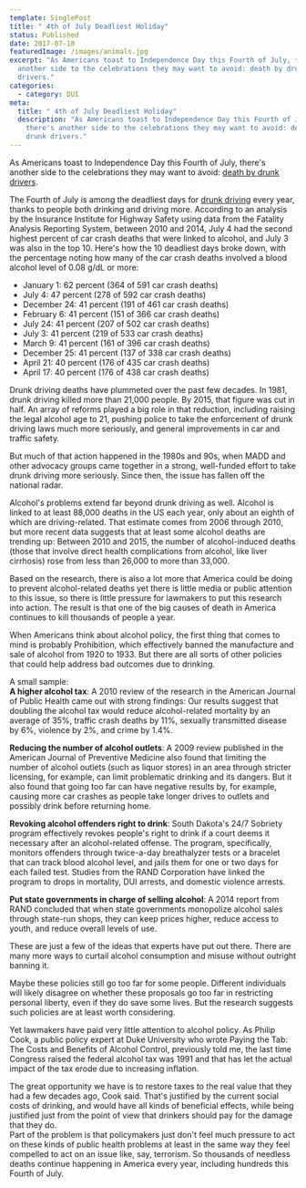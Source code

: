 ```yaml
---
template: SinglePost
title: " 4th of July Deadliest Holiday"
status: Published
date: 2017-07-10
featuredImage: /images/animals.jpg
excerpt: "As Americans toast to Independence Day this Fourth of July, there's
  another side to the celebrations they may want to avoid: death by drunk
  drivers."
categories:
  - category: DUI
meta:
  title: " 4th of July Deadliest Holiday"
  description: "As Americans toast to Independence Day this Fourth of July,
    there's another side to the celebrations they may want to avoid: death by
    drunk drivers."
---
```

<!--StartFragment-->

As Americans toast to Independence Day this Fourth of July, there's another side to the celebrations they may want to avoid: [death by drunk drivers](/practice-areas/wrongful-death-attorney/).

The Fourth of July is among the deadliest days for [drunk driving](/practice-areas/drunk-driving-accident-lawyer/) every year, thanks to people both drinking and driving more. According to an analysis by the Insurance Institute for Highway Safety using data from the Fatality Analysis Reporting System, between 2010 and 2014, July 4 had the second highest percent of car crash deaths that were linked to alcohol, and July 3 was also in the top 10. Here's how the 10 deadliest days broke down, with the percentage noting how many of the car crash deaths involved a blood alcohol level of 0.08 g/dL or more:

* January 1: 62 percent (364 of 591 car crash deaths)
* July 4: 47 percent (278 of 592 car crash deaths)
* December 24: 41 percent (191 of 461 car crash deaths)
* February 6: 41 percent (151 of 366 car crash deaths)
* July 24: 41 percent (207 of 502 car crash deaths)
* July 3: 41 percent (219 of 533 car crash deaths)
* March 9: 41 percent (161 of 396 car crash deaths)
* December 25: 41 percent (137 of 338 car crash deaths)
* April 21: 40 percent (176 of 435 car crash deaths)
* April 17: 40 percent (176 of 438 car crash deaths)

Drunk driving deaths have plummeted over the past few decades. In 1981, drunk driving killed more than 21,000 people. By 2015, that figure was cut in half. An array of reforms played a big role in that reduction, including raising the legal alcohol age to 21, pushing police to take the enforcement of drunk driving laws much more seriously, and general improvements in car and traffic safety.

But much of that action happened in the 1980s and 90s, when MADD and other advocacy groups came together in a strong, well-funded effort to take drunk driving more seriously. Since then, the issue has fallen off the national radar.

Alcohol's problems extend far beyond drunk driving as well. Alcohol is linked to at least 88,000 deaths in the US each year, only about an eighth of which are driving-related. That estimate comes from 2006 through 2010, but more recent data suggests that at least some alcohol deaths are trending up: Between 2010 and 2015, the number of alcohol-induced deaths (those that involve direct health complications from alcohol, like liver cirrhosis) rose from less than 26,000 to more than 33,000.

Based on the research, there is also a lot more that America could be doing to prevent alcohol-related deaths yet there is little media or public attention to this issue, so there is little pressure for lawmakers to put this research into action. The result is that one of the big causes of death in America continues to kill thousands of people a year.

When Americans think about alcohol policy, the first thing that comes to mind is probably Prohibition, which effectively banned the manufacture and sale of alcohol from 1920 to 1933. But there are all sorts of other policies that could help address bad outcomes due to drinking.

A small sample:\
**A higher alcohol tax**: A 2010 review of the research in the American Journal of Public Health came out with strong findings: Our results suggest that doubling the alcohol tax would reduce alcohol-related mortality by an average of 35%, traffic crash deaths by 11%, sexually transmitted disease by 6%, violence by 2%, and crime by 1.4%.

**Reducing the number of alcohol outlets**: A 2009 review published in the American Journal of Preventive Medicine also found that limiting the number of alcohol outlets (such as liquor stores) in an area through stricter licensing, for example, can limit problematic drinking and its dangers. But it also found that going too far can have negative results by, for example, causing more car crashes as people take longer drives to outlets and possibly drink before returning home.

**Revoking alcohol offenders right to drink**: South Dakota's 24/7 Sobriety program effectively revokes people's right to drink if a court deems it necessary after an alcohol-related offense. The program, specifically, monitors offenders through twice-a-day breathalyzer tests or a bracelet that can track blood alcohol level, and jails them for one or two days for each failed test. Studies from the RAND Corporation have linked the program to drops in mortality, DUI arrests, and domestic violence arrests.

**Put state governments in charge of selling alcohol**: A 2014 report from RAND concluded that when state governments monopolize alcohol sales through state-run shops, they can keep prices higher, reduce access to youth, and reduce overall levels of use.

These are just a few of the ideas that experts have put out there. There are many more ways to curtail alcohol consumption and misuse without outright banning it.

Maybe these policies still go too far for some people. Different individuals will likely disagree on whether these proposals go too far in restricting personal liberty, even if they do save some lives. But the research suggests such policies are at least worth considering.

Yet lawmakers have paid very little attention to alcohol policy. As Philip Cook, a public policy expert at Duke University who wrote Paying the Tab: The Costs and Benefits of Alcohol Control, previously told me, the last time Congress raised the federal alcohol tax was 1991 and that has let the actual impact of the tax erode due to increasing inflation.

The great opportunity we have is to restore taxes to the real value that they had a few decades ago, Cook said. That's justified by the current social costs of drinking, and would have all kinds of beneficial effects, while being justified just from the point of view that drinkers should pay for the damage that they do.\
Part of the problem is that policymakers just don't feel much pressure to act on these kinds of public health problems at least in the same way they feel compelled to act on an issue like, say, terrorism. So thousands of needless deaths continue happening in America every year, including hundreds this Fourth of July.

<!--EndFragment-->